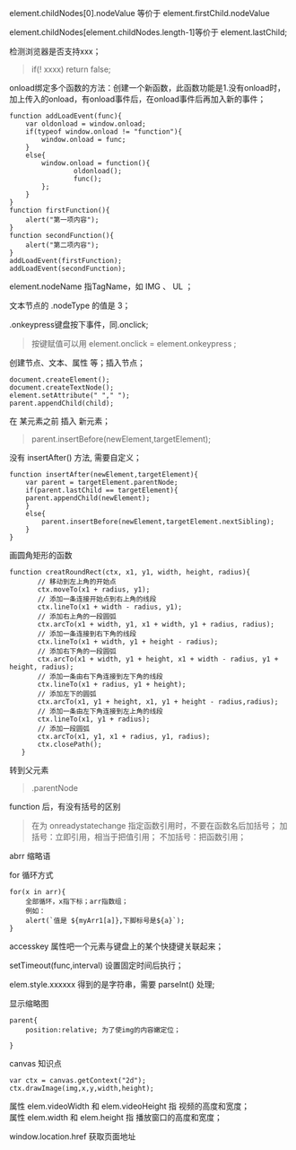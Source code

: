 element.childNodes[0].nodeValue 等价于
element.firstChild.nodeValue

element.childNodes[element.childNodes.length-1]等价于
element.lastChild;

检测浏览器是否支持xxx；
> if(! xxxx) return false;

onload绑定多个函数的方法：创建一个新函数，此函数功能是1.没有onload时，加上传入的onload，有onload事件后，在onload事件后再加入新的事件；
```
function addLoadEvent(func){
    var oldonload = window.onload;
    if(typeof window.onload != "function"){
        window.onload = func;
    }
    else{
        window.onload = function(){
                oldonload();
                func();
        };
    }
}
function firstFunction(){
    alert("第一项内容");
}
function secondFunction(){
    alert("第二项内容");
}
addLoadEvent(firstFunction);
addLoadEvent(secondFunction);
```

element.nodeName 指TagName，如 IMG 、 UL ；

文本节点的 .nodeType 的值是 3；

.onkeypress键盘按下事件，同.onclick;
> 按键赋值可以用 element.onclick = element.onkeypress ;


创建节点、文本、属性 等；插入节点；
```
document.createElement();
document.createTextNode();
element.setAttribute(" "," ");
parent.appendChild(child);
```


在 某元素之前 插入 新元素；
> parent.insertBefore(newElement,targetElement);

没有 insertAfter() 方法, 需要自定义；
```
function insertAfter(newElement,targetElement){
    var parent = targetElement.parentNode;
    if(parent.lastChild == targetElement){
    parent.appendChild(newElement);
    }
    else{
        parent.insertBefore(newElement,targetElement.nextSibling);
    }
}
```


画圆角矩形的函数
```
function creatRoundRect(ctx, x1, y1, width, height, radius){
       // 移动到左上角的开始点
       ctx.moveTo(x1 + radius, y1);
       // 添加一条连接开始点到右上角的线段
       ctx.lineTo(x1 + width - radius, y1);
       // 添加右上角的一段圆弧
       ctx.arcTo(x1 + width, y1, x1 + width, y1 + radius, radius);
       // 添加一条连接到右下角的线段
       ctx.lineTo(x1 + width, y1 + height - radius);
       // 添加右下角的一段圆弧
       ctx.arcTo(x1 + width, y1 + height, x1 + width - radius, y1 + height, radius);
       // 添加一条由右下角连接到左下角的线段
       ctx.lineTo(x1 + radius, y1 + height);
       // 添加左下的圆弧
       ctx.arcTo(x1, y1 + height, x1, y1 + height - radius,radius);
       // 添加一条由左下角连接到左上角的线段
       ctx.lineTo(x1, y1 + radius);
       // 添加一段圆弧
       ctx.arcTo(x1, y1, x1 + radius, y1, radius);
       ctx.closePath();
   }
```


转到父元素
> .parentNode

function 后，有没有括号的区别
> 在为 onreadystatechange 指定函数引用时，不要在函数名后加括号；
加括号：立即引用，相当于把值引用；
不加括号：把函数引用；

abrr 缩略语

for 循环方式
```
for(x in arr){
    全部循环，x指下标；arr指数组；
    例如：
    alert(`值是 ${myArr1[a]},下脚标号是${a}`);
}
```

accesskey 属性吧一个元素与键盘上的某个快捷键关联起来；

setTimeout(func,interval)   设置固定时间后执行；

elem.style.xxxxxx   得到的是字符串，需要 parseInt() 处理;

显示缩略图
```
parent{
    position:relative; 为了使img的内容嫩定位；

}
```


canvas 知识点
```
var ctx = canvas.getContext("2d");
ctx.drawImage(img,x,y,width,height);
```
 

属性 elem.videoWidth 和 elem.videoHeight 指 视频的高度和宽度；  
属性 elem.width 和 elem.height 指 播放窗口的高度和宽度；


window.location.href 获取页面地址
